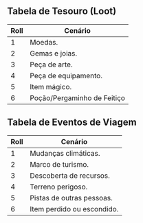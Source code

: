 ## Tabela de Tesouro (Loot)
| Roll | Cenário                     |
| ---- | --------------------------- |
| 1    | Moedas.                     |
| 2    | Gemas e joias.              |
| 3    | Peça de arte.               |
| 4    | Peça de equipamento.        |
| 5    | Item mágico.                |
| 6    | Poção/Pergaminho de Feitiço |

## Tabela de Eventos de Viagem
| Roll | Cenário                    |
| ---- | -------------------------- |
| 1    | Mudanças climáticas.       |
| 2    | Marco de turismo.          |
| 3    | Descoberta de recursos.    |
| 4    | Terreno perigoso.          |
| 5    | Pistas de outras pessoas.  |
| 6    | Item perdido ou escondido. |